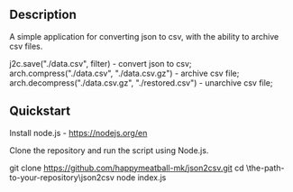 ## Description

A simple application for converting json to csv, with the ability to archive csv files.

j2c.save("./data.csv", filter)                          - convert json to csv;
arch.compress("./data.csv", "./data.csv.gz")            - archive csv file; 
arch.decompress("./data.csv.gz", "./restored.csv")      - unarchive csv file;

## Quickstart

Install node.js - https://nodejs.org/en

Clone the repository and run the script using Node.js.

git clone https://github.com/happymeatball-mk/json2csv.git
cd \the-path-to-your-repository\json2csv 
node index.js